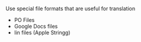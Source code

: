 Use special file formats that are useful for translation

- PO Files
- Google Docs files
- lin files (Apple Stringg)